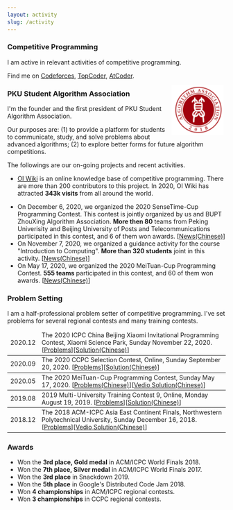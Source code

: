 ```yaml
---
layout: activity
slug: /activity
---
```


### Competitive Programming

<p> I am active in relevant activities of competitive programming. </p>

<p>Find me on <a href="https://codeforces.com/profile/Syloviaely">Codeforces</a>, <a href="https://www.topcoder.com/members/jiry_2">TopCoder</a>, <a href="https://atcoder.jp/users/KujouKaren">AtCoder</a>.</p>

<img src="/assets/img/PKUSAA.png" align="right" width="120" hspace="5" vspace="-5"/>

### PKU Student Algorithm Association

<p>I'm the founder and the first president of PKU Student Algorithm Association. </p>

<p>Our purposes are: (1) to provide a platform for students to communicate, study, and solve problems about advanced algorithms; (2) to explore better forms for future algorithm competitions.</p>

The followings are our on-going projects and recent activities.

<ul><li><p><a href="https://oi-wiki.org/">OI Wiki</a> is an online knowledge base of competitive programming. There are more than 200 contributors to this project. In 2020, OI Wiki  has attracted <strong>343k visits</strong> from all around the world. </p></li>
<li>On December 6, 2020, we organized the 2020 SenseTime-Cup Programming Contest. This contest is jointly organized by us and BUPT ZhouXing Algorithm Association. <strong> More then 80</strong> teams from Peking Univerisity and Beijing University of Posts and Telecommunications participated in this contest, and 6 of them won awards.  [<a href="https://mp.weixin.qq.com/s/s5NiaMpoV91tNTsYlBESiA">News(Chinese)</a>]</li>
<li>On November 7, 2020, we organized a guidance activity for the course "Introduction to Computing". <strong>More than 320 students</strong> joint in this activity. [<a href="https://mp.weixin.qq.com/s/-2pCT4zZPd8gj9Dq1A9JNw">News(Chinese)</a>]</li>
<li>On May 17, 2020, we organized the 2020 MeiTuan-Cup Programming Contest. <strong>555 teams</strong> participated in this contest, and 60 of them won awards. [<a href="https://mp.weixin.qq.com/s/NXYaP4g8sw_CnNWgqnEWsw">News(Chinese)</a>] </li>
</ul>

### Problem Setting

<p>
I am a half-professional problem setter of competitive programming. I've set problems for several regional contests and many training contests.</p>

<table>
  <thead>
    <tr>
      <td class="td">2020.12</td>
      <td>The 2020 ICPC China Beijing Xiaomi Invitational Programming Contest, Xiaomi Science Park, Sunday November 22, 2020. [<a href="/problems/2020xiaomi.pdf">Problems</a>][<a href="/problems/2020xiaomi-solution.pdf">Solution(Chinese)</a>]</td>
    </tr>
  </thead>
  <tbody>
    <tr>
      <td class="td">2020.09</td>
      <td>The 2020 CCPC Selection Contest, Online, Sunday September 20, 2020. [<a href="/problems/2020ccpconline.pdf">Problems</a>][<a href="/problems/2020ccpconline-solution.pdf">Solution(Chinese)</a>]</td>
    </tr>
  </tbody>
  <tbody>
    <tr>
      <td class="td">2020.05</td>
      <td>The 2020 MeiTuan-Cup Programming Contest, Sunday May 17, 2020. [<a href="https://uoj.ac/contest/53">Problems(Chinese)</a>][<a href="https://www.bilibili.com/video/BV1Rz4y1R7Ks">Vedio Solution(Chinese)</a>]</td>
    </tr>
  </tbody>
  <tbody>
    <tr>
      <td class="td">2019.08</td>
      <td>2019 Multi-University Training Contest 9, Online, Monday August 19, 2019. [<a href="/problems/2019hdu.pdf">Problems</a>][<a href="/problems/2019hdu-solution.pdf">Solution(Chinese)</a>]</td>
    </tr>
  </tbody>
  <tbody>
    <tr>
      <td class="td">2018.12</td>
      <td>The 2018 ACM-ICPC Asia East Continent Finals, Northwestern Polytechnical University, Sunday December 16, 2018. [<a href="/problems/2018ecfinal.pdf">Problems</a>][<a href="https://www.bilibili.com/video/BV19t411a7Yv">Vedio Solution(Chinese)</a>]</td>
    </tr>
  </tbody>
</table>


### Awards

<ul><li>Won the <strong>3rd place, Gold medal</strong> in ACM/ICPC World Finals 2018.</li>

<li>Won the <strong>7th place, Silver medal</strong> in ACM/ICPC World Finals 2017.</li>

<li>Won the <strong>3rd place</strong> in Snackdown 2019. </li>

<li>Won the <strong>5th place</strong> in Google's Distributed Code Jam 2018. </li>

<li>Won <strong>4 championships</strong> in ACM/ICPC regional contests.</li> 

<li>Won <strong>3 championships</strong> in CCPC regional contests.</li>

</ul>